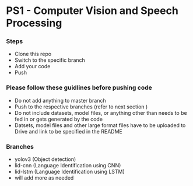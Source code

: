 # PS1 - Computer Vision and Speech Processing

### Steps
- Clone this repo
- Switch to the specific branch
- Add your code
- Push

### Please follow these guidlines before pushing code
- Do not add anything to master branch
- Push to the respective branches (refer to next section )
- Do not include datasets, model files, or anything other than needs to be fed in or gets generated by the code
- Datsets, model files and other large format files have to be uploaded to Drive and link to be specified in the README

### Branches
- yolov3 (Object detection)
- lid-cnn (Language Identification using CNN)
- lid-lstm (Language Identification using LSTM)
- will add more as needed
